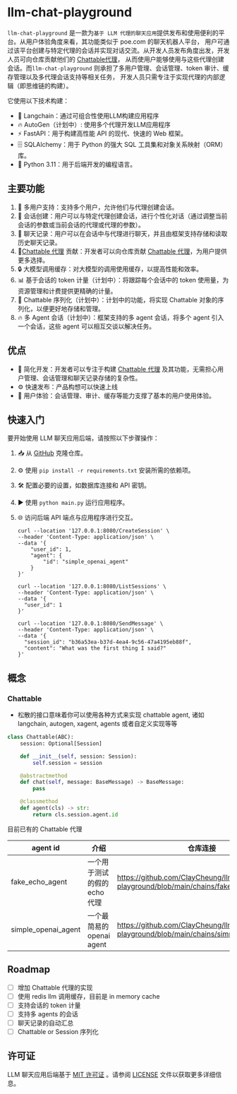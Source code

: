 # llm-chat-playground

`llm-chat-playground` 是一款为`基于 LLM 代理的聊天应用`提供发布和使用便利的平台。从用户体验角度来看，其功能类似于 poe.com 的聊天机器人平台，
用户可通过该平台创建与特定代理的会话并实现对话交流。从开发人员发布角度出发，开发人员可向仓库贡献他们的 [Chattable代理](#chattable)，
从而使用户能够使用与这些代理创建会话。而`llm-chat-playground` 则承担了多用户管理、会话管理、token 审计、缓存管理以及多代理会话支持等相关任务，
开发人员只需专注于实现代理的内部逻辑（即思维链的构建）。

它使用以下技术构建：

- 🧠 Langchain：通过可组合性使用LLM构建应用程序
- 🔥 AutoGen（计划中）: 使用多个代理开发LLM应用程序
- ⚡️ FastAPI：用于构建高性能 API 的现代、快速的 Web 框架。
- 🗄 SQLAlchemy：用于 Python 的强大 SQL 工具集和对象关系映射（ORM）库。
- 🐍 Python 3.11：用于后端开发的编程语言。

## 主要功能

1. 🤝 多用户支持：支持多个用户，允许他们与代理创建会话。
2. 📇 会话创建：用户可以与特定代理创建会话，进行个性化对话（通过调整当前会话的参数或当前会话的代理或代理的参数）。
3. 💬 聊天记录：用户可以在会话中与代理进行聊天，并且由框架支持存储和读取历史聊天记录。
4. 🤖[Chattable 代理](#chattable) 贡献：开发者可以向仓库贡献 [Chattable 代理](#chattable)，为用户提供更多选择。
5. 🔒 大模型调用缓存：对大模型的调用使用缓存，以提高性能和效率。
6. 📊 基于会话的 token 计量（计划中）：将跟踪每个会话中的 token 使用量，为资源管理和计费提供更精确的计量。
7. 📂 Chattable 序列化（计划中）：计划中的功能，将实现 Chattable 对象的序列化，以便更好地存储和管理。
8. 🔥 多 Agent 会话（计划中）：框架支持的多 agent 会话，将多个 agent 引入一个会话，这些 agent 可以相互交谈以解决任务。

## 优点

- 🚀 简化开发：开发者可以专注于构建 [Chattable 代理](#chattable) 及其功能，无需担心用户管理、会话管理和聊天记录存储的复杂性。
- ⚙️ 快速发布：产品构想可以快速上线
- 🌟 用户体验：会话管理、审计、缓存等能力支撑了基本的用户使用体验。

## 快速入门

要开始使用 LLM 聊天应用后端，请按照以下步骤操作：

1. 📥 从 [GitHub](https://github.com/ClayCheung/llm-chat-playground) 克隆仓库。
2. ⚙️ 使用 `pip install -r requirements.txt` 安装所需的依赖项。
3. 🛠 配置必要的设置，如数据库连接和 API 密钥。
4. ▶️ 使用 `python main.py` 运行应用程序。
5. 🌐 访问后端 API 端点与应用程序进行交互。
    ```shell
    curl --location '127.0.0.1:8080/CreateSession' \
    --header 'Content-Type: application/json' \
    --data '{
        "user_id": 1,
        "agent": {
            "id": "simple_openai_agent"
        }
    }'
    ```

    ```shell
    curl --location '127.0.0.1:8080/ListSessions' \
    --header 'Content-Type: application/json' \
    --data '{
      "user_id": 1
    }'
    ```

    ```shell
    curl --location '127.0.0.1:8080/SendMessage' \
    --header 'Content-Type: application/json' \
    --data '{
      "session_id": "b36a53ea-b37d-4ea4-9c56-47a4195eb88f",
      "content": "What was the first thing I said?"
    }'
    ```

## 概念

### Chattable

- 松散的接口意味着你可以使用各种方式来实现 chattable agent, 诸如 langchain, autogen, xagent, agents 或者自定义实现等等

```python
class Chattable(ABC):
    session: Optional[Session]

    def __init__(self, session: Session):
        self.session = session

    @abstractmethod
    def chat(self, message: BaseMessage) -> BaseMessage:
        pass

    @classmethod
    def agent(cls) -> str:
        return cls.session.agent.id
```

目前已有的 Chattable 代理

| agent id            | 介绍                  | 仓库连接                                                                                   |
|---------------------|---------------------|----------------------------------------------------------------------------------------|
| fake_echo_agent     | 一个用于测试的假的 echo 代理   | https://github.com/ClayCheung/llm-chat-playground/blob/main/chains/fake_echo_agent     |
| simple_openai_agent | 一个最简易的 openai agent | https://github.com/ClayCheung/llm-chat-playground/blob/main/chains/simple_openai_agent |

## Roadmap

- [ ] 增加 Chattable 代理的实现
- [ ] 使用 redis llm 调用缓存，目前是 in memory cache
- [ ] 支持会话的 token 计量
- [ ] 支持多 agents 的会话
- [ ] 聊天记录的自动汇总
- [ ] Chattable or Session 序列化

## 许可证

LLM 聊天应用后端基于 [MIT 许可证](https://opensource.org/licenses/MIT)
。请参阅 [LICENSE](https://github.com/ClayCheung/llm-chat-playground/blob/main/LICENSE) 文件以获取更多详细信息。
